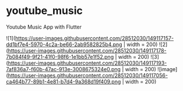 # youtube_music

Youtube Music App with Flutter 


![1](https://user-images.githubusercontent.com/28512030/149117157-dd1bf7e4-5970-4c2a-be66-2ab9582825b4.png | width = 200)
![2](https://user-images.githubusercontent.com/28512030/149117178-7b084f49-9f21-41f0-98f6-1e1bb57e1f52.png | width = 200)
![3](https://user-images.githubusercontent.com/28512030/149117193-7af836a7-f60b-47ac-913e-3008675324e0.png | width = 200)
![image](https://user-images.githubusercontent.com/28512030/149117056-ca464b77-89b1-4e81-b7d4-9a368d19f409.png | width = 200)
